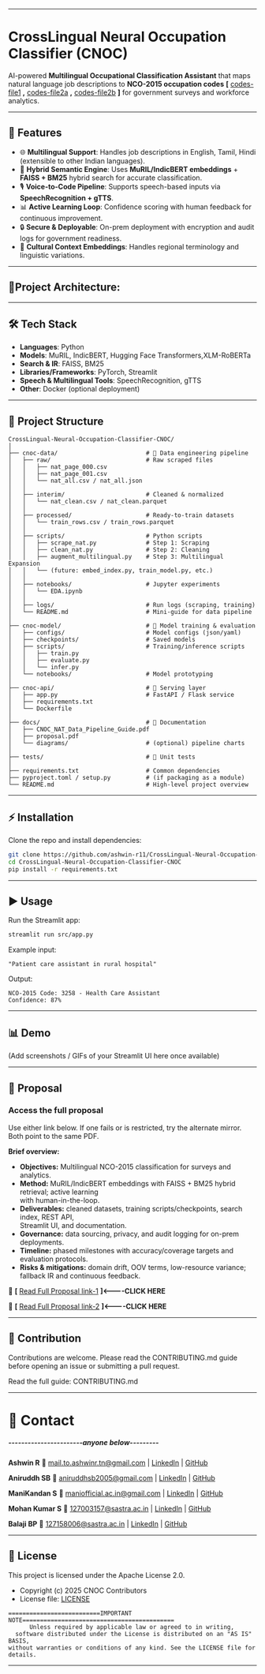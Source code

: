 
---

# CrossLingual Neural Occupation Classifier (CNOC)

AI-powered **Multilingual Occupational Classification Assistant** that maps natural language job descriptions to **NCO-2015 occupation codes** **[** [codes-file1](/docs/National_Classification_of_Occupations_Vol_I-2015.pdf) **,** [codes-file2a](/docs/National_Classification_of_Occupations_Vol_II-A-2015.pdf) **,** [codes-file2b](/docs/National_Classification_of_Occupations_Vol_II-B-2015.pdf) **]** for government surveys and workforce analytics.

-------------

## 🚀 Features

* 🌐 **Multilingual Support**: Handles job descriptions in English, Tamil, Hindi (extensible to other Indian languages).
* 🤖 **Hybrid Semantic Engine**: Uses **MuRIL/IndicBERT embeddings** + **FAISS + BM25** hybrid search for accurate classification.
* 🎙️ **Voice-to-Code Pipeline**: Supports speech-based inputs via **SpeechRecognition + gTTS**.
* 📊 **Active Learning Loop**: Confidence scoring with human feedback for continuous improvement.
* 🔒 **Secure & Deployable**: On-prem deployment with encryption and audit logs for government readiness.
* 📑 **Cultural Context Embeddings**: Handles regional terminology and linguistic variations.

-------------
## 📏Project Architecture:

-------------

## 🛠 Tech Stack

* **Languages**: Python
* **Models**: MuRIL, IndicBERT, Hugging Face Transformers,XLM-RoBERTa
* **Search & IR**: FAISS, BM25
* **Libraries/Frameworks**: PyTorch, Streamlit
* **Speech & Multilingual Tools**: SpeechRecognition, gTTS
* **Other**: Docker (optional deployment)

-------------

## 📂 Project Structure

```
CrossLingual-Neural-Occupation-Classifier-CNOC/
│
├── cnoc-data/                         # 🔹 Data engineering pipeline
│   ├── raw/                           # Raw scraped files
│   │   ├── nat_page_000.csv
│   │   ├── nat_page_001.csv
│   │   └── nat_all.csv / nat_all.json
│   │
│   ├── interim/                       # Cleaned & normalized
│   │   └── nat_clean.csv / nat_clean.parquet
│   │
│   ├── processed/                     # Ready-to-train datasets
│   │   └── train_rows.csv / train_rows.parquet
│   │
│   ├── scripts/                       # Python scripts
│   │   ├── scrape_nat.py              # Step 1: Scraping
│   │   ├── clean_nat.py               # Step 2: Cleaning
│   │   ├── augment_multilingual.py    # Step 3: Multilingual Expansion
│   │   └── (future: embed_index.py, train_model.py, etc.)
│   │
│   ├── notebooks/                     # Jupyter experiments
│   │   └── EDA.ipynb
│   │
│   ├── logs/                          # Run logs (scraping, training)
│   └── README.md                      # Mini-guide for data pipeline
│
├── cnoc-model/                        # 🔹 Model training & evaluation
│   ├── configs/                       # Model configs (json/yaml)
│   ├── checkpoints/                   # Saved models
│   ├── scripts/                       # Training/inference scripts
│   │   ├── train.py
│   │   ├── evaluate.py
│   │   └── infer.py
│   └── notebooks/                     # Model prototyping
│
├── cnoc-api/                          # 🔹 Serving layer
│   ├── app.py                         # FastAPI / Flask service
│   ├── requirements.txt
│   └── Dockerfile
│
├── docs/                              # 🔹 Documentation
│   ├── CNOC_NAT_Data_Pipeline_Guide.pdf
│   ├── proposal.pdf
│   └── diagrams/                      # (optional) pipeline charts
│
├── tests/                             # 🔹 Unit tests
│
├── requirements.txt                   # Common dependencies
├── pyproject.toml / setup.py          # (if packaging as a module)
└── README.md                          # High-level project overview

```

-------------

## ⚡ Installation

Clone the repo and install dependencies:

```bash
git clone https://github.com/ashwin-r11/CrossLingual-Neural-Occupation-Classifier-CNOC.git
cd CrossLingual-Neural-Occupation-Classifier-CNOC
pip install -r requirements.txt
```

-------------

## ▶️ Usage

Run the Streamlit app:

```bash
streamlit run src/app.py
```

Example input:

```
"Patient care assistant in rural hospital"
```

Output:

```
NCO-2015 Code: 3258 - Health Care Assistant
Confidence: 87%
```

-------------

## 📊 Demo

(Add screenshots / GIFs of your Streamlit UI here once available)

-------------

## 📜 Proposal
### Access the full proposal

Use either link below. If one fails or is restricted, try the alternate mirror. Both point to the same PDF.

**Brief overview:**
- **Objectives:** Multilingual NCO-2015 classification for surveys and analytics.
- **Method:** MuRIL/IndicBERT embeddings with FAISS + BM25 hybrid retrieval; active learning   
  with human-in-the-loop.
- **Deliverables:** cleaned datasets, training scripts/checkpoints, search index, REST API,  
  Streamlit UI, and documentation.
- **Governance:** data sourcing, privacy, and audit logging for on-prem deployments.
- **Timeline:** phased milestones with accuracy/coverage targets and evaluation protocols.
- **Risks & mitigations:** domain drift, OOV terms, low-resource variance; fallback IR and continuous feedback.

📄 **[** [Read Full Proposal link-1](https://drive.google.com/file/d/1rsMgQqcf3KDEjrUDRJUxFrlFDeTencet/view?usp=sharing) **]<----CLICK HERE**

📄 **[** [Read Full Proposal link-2](/docs/VrittiDisha_AI(LongTerm).pdf) **]<----CLICK HERE**

-------------

## 🤝 Contribution
Contributions are welcome. Please read the CONTRIBUTING.md guide before opening an issue or submitting a pull request.


Read the full guide: CONTRIBUTING.md

-------------


# 📧 Contact
##### *-----------------------anyone below---------*
**Ashwin R**
📩 [mail.to.ashwinr.tn@gmail.com](mailto:mail.to.ashwinr.tn@gmail.com) | [LinkedIn](https://www.linkedin.com/in/ashwin-r11/) | [GitHub](https://github.com/Ashwin-r11)

**Aniruddh SB**
📩 [aniruddhsb2005@gmail.com](mailto:aniruddhsb2005@gmail.com) | [LinkedIn](http://www.linkedin.com/in/aniruddh-sb-b64b32288) | [GitHub](https://github.com/Aniruddh-ui)

**ManiKandan S**
📩 [maniofficial.ac.in@gmail.com](maniofficial.ac.in@gmail.com) | [LinkedIn](https://www.linkedin.com/in/manikandan-s-166781301) | [GitHub](https://github.com/mani30mk)

**Mohan Kumar S**
📩 [127003157@sastra.ac.in](127003157@sastra.ac.in) | [LinkedIn](https://www.linkedin.com/in/mohan-kumar-s-095a00300/) | [GitHub](https://github.com/Mohan735780)

**Balaji BP**
📩 [127158006@sastra.ac.in](mailto:127158006@sastra.ac.in) | [LinkedIn](https://www.linkedin.com/in/balaji-b-p-243853300) | [GitHub]()


-------------

## 📄 License

This project is licensed under the Apache License 2.0.

- Copyright (c) 2025 CNOC Contributors
- License file: [LICENSE](/LICENSE)

```
==========================IMPORTANT NOTE===========================================
      Unless required by applicable law or agreed to in writing,
  software distributed under the License is distributed on an "AS IS" BASIS,
without warranties or conditions of any kind. See the LICENSE file for details.

```

---
